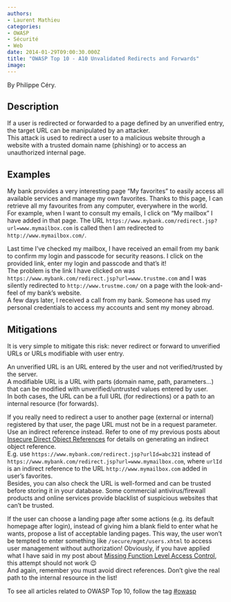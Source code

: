 ```yaml
---
authors:
- Laurent Mathieu
categories:
- OWASP
- Sécurité
- Web
date: 2014-01-29T09:00:30.000Z
title: "OWASP Top 10 - A10 Unvalidated Redirects and Forwards"
image: 
---
```


By Philippe Céry.


## Description

If a user is redirected or forwarded to a page defined by an unverified entry, the target URL can be manipulated by an attacker.  
 This attack is used to redirect a user to a malicious website through a website with a trusted domain name (phishing) or to access an unauthorized internal page.


## Examples

My bank provides a very interesting page “My favorites” to easily access all available services and manage my own favorites. Thanks to this page, I can retrieve all my favourites from any computer, everywhere in the world.  
 For example, when I want to consult my emails, I click on “My mailbox” I have added in that page. The URL `https://www.mybank.com/redirect.jsp?url=www.mymailbox.com` is called then I am redirected to `http://www.mymailbox.com/`.

Last time I’ve checked my mailbox, I have received an email from my bank to confirm my login and passcode for security reasons. I click on the provided link, enter my login and passcode and that’s it!  
 The problem is the link I have clicked on was `https://www.mybank.com/redirect.jsp?url=www.trustme.com` and I was silently redirected to `http://www.trustme.com/` on a page with the look-and-feel of my bank’s website.  
 A few days later, I received a call from my bank. Someone has used my personal credentials to access my accounts and sent my money abroad.


## Mitigations

It is very simple to mitigate this risk: never redirect or forward to unverified URLs or URLs modifiable with user entry.

An unverified URL is an URL entered by the user and not verified/trusted by the server.  
 A modifiable URL is a URL with parts (domain name, path, parameters…) that can be modified with unverified/untrusted values entered by user.  
 In both cases, the URL can be a full URL (for redirections) or a path to an internal resource (for forwards).

If you really need to redirect a user to another page (external or internal) registered by that user, the page URL must not be in a request parameter. Use an indirect reference instead. Refer to one of my previous posts about [Insecure Direct Object References](http://www.ipponusa.com/owasp-top-10-a4/ "OWASP Top 10 - A4 Insecure Direct Object References") for details on generating an indirect object reference.  
 E.g. use `https://www.mybank.com/redirect.jsp?urlId=abc321` instead of `https://www.mybank.com/redirect.jsp?url=www.mymailbox.com`, where `urlId` is an indirect reference to the URL `http://www.mymailbox.com` added in user’s favorites.  
 Besides, you can also check the URL is well-formed and can be trusted before storing it in your database. Some commercial antivirus/firewall products and online services provide blacklist of suspicious websites that can’t be trusted.

If the user can choose a landing page after some actions (e.g. its default homepage after login), instead of giving him a blank field to enter what he wants, propose a list of acceptable landing pages. This way, the user won’t be tempted to enter something like `/secure/mgmt/users.xhtml` to access user management without authorization! Obviously, if you have applied what I have said in my post about [Missing Function Level Access Control](http://www.ipponusa.com/owasp-top-10-a7/ "OWASP Top 10 - A7 Missing Function Level Access Control"), this attempt should not work 😉  
 And again, remember you must avoid direct references. Don’t give the real path to the internal resource in the list!

To see all articles related to OWASP Top 10, follow the tag [#owasp](http://www.ipponusa.com/tag/owasp/ "OWASP Top 10")
